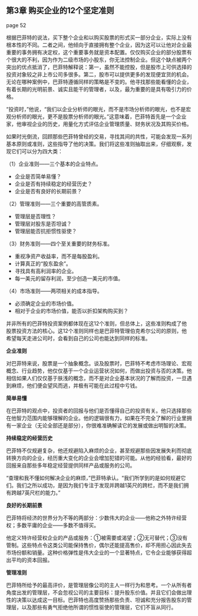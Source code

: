 ## 第3章 购买企业的12个坚定准则

page 52

根据巴菲特的说法，买下整个企业和以购买股票的形式买一部分企业，实际上没有根本性的不同。二者之间，他倾向于直接拥有整个企业，因为这可以让他对企业最重要的事务拥有决定权，这个重要事务就是资本配置。仅仅购买企业的部分股票有个很大的不利，因为作为二级市场的小股东，你无法控制企业。但这个缺点被两个突出的优点抵消了，巴菲特解释说：第一，虽然不能控股，但是股市上可供选择的投资对象较之非上市公司多很多。第二，股市可以提供更多的发现便宜货的机会。无论在哪种案例中，巴菲特遵循同样的策略是不变的。他寻找那些能看懂的企业，有着长期的光明前景、诚实且能干的管理者，以及，最为重要的是具有吸引力的价格。

“投资时，”他说，“我们以企业分析师的眼光，而不是市场分析师的眼光，也不是宏观分析师的眼光，更不是股票分析师的眼光。”这意味着，巴菲特首先是一个企业家，他审视企业的历史，用量化方式评估企业管理质量、财务状况及其购买价格。

如果时光倒流，回顾那些巴菲特曾经的交易，寻找其间的共性，可能会发现一系列基本原则或准则，这些指导了他的决策。我们将这些准则抽取出来，仔细观察，发现它们可以分为四大类：

（1）企业准则——三个基本的企业特点。

- 企业是否简单易懂？
- 企业是否有持续稳定的经营历史？
- 企业是否有良好的长期前景？

（2）管理准则——三个重要的高管质素。

- 管理层是否理性？
- 管理层对股东是否坦诚？
- 管理层能否抗拒惯性驱使？

（3）财务准则——四个至关重要的财务标准。

- 重视净资产收益率，而不是每股盈利。
- 计算真正的“股东盈余”。
- 寻找具有高利润率的企业。
- 每一美元的留存利润，至少创造一美元的市值。

（4）市场准则——两项相关的成本指导。

- 必须确定企业的市场价值。
- 相对于企业的市场价值，能否以折扣架构购买到？

并非所有的巴菲特投资案例都体现在这12个准则，但总体上，这些准则构成了他股票投资方法的核心。这12个准则同样也是巴菲特管理伯克希尔公司的原则，他希望每天走进公司时，会看到自己的公司也能达到同样的标准。

**企业准则**

对巴菲特来说，股票是一个抽象概念。谈及股票时，巴菲特不考虑市场理论、宏观概念、行业趋势，他仅仅基于一个企业运营状况如何，而做出投资与否的决策。他相信如果人们仅仅基于肤浅的概念，而不是对企业基本状况的了解而投资，一旦遇到麻烦，他们便会望风而逃，并极有可能在此过程中亏钱。

**简单易懂**

在巴菲特的观点中，投资者的回报与他们是否懂得自己的投资有关。他只选择那些在他智力范围内能够理解的企业。他的逻辑很有力，如果在不完全了解的行业里拥有一家企业（无论全部还是部分），你很难准确解读它的发展或做出明智的决策。

**持续稳定的经营历史**

巴菲特不仅规避复杂，他还规避陷入麻烦的企业，甚至规避那些因发展失利而彻底转换方向的企业，经历重大变化的企业会增加犯错的可能。从他的经验看，最好的回报来自那些多年稳定经营提供同样产品或服务的公司。

“查理和我不懂如何解决企业的麻烦，”巴菲特承认。“我们所学到的是如何规避它们。我们之所以成功，是因为我们专注于发现并跨越1英尺的跨栏，而不是我们拥有跨越7英尺栏的能力。”

**良好的长期前景**

巴菲特将经济的世界分为不等的两部分：少数伟大的企业——他称之外特许经营权；多数平庸的企业——多数不值得买。

他定义特许经营权企业的产品或服务：①被需要或渴望；②无可替代；③没有管制。这些特点令这类公司能保持售价，偶尔还能提高售价，却不用担心因此失去市场份额和销量。这种价格弹性是伟大企业的一个显著特点，它令企业能够获得超出平均的资本回报。

**管理准则**

巴菲特所给予的最高评价，是管理层像公司的主人一样行为和思考。一个从所有者角度出发的管理层，不会忽视公司的主要目标：提升股东价值。并且它们会做出理性的决策以达成这一目标。巴菲特也高度赞扬那些负责、坦诚和充分报告股东的管理层，以及那些有勇气拒绝他所谓的惯性驱使的管理层，它们不盲从同行。
